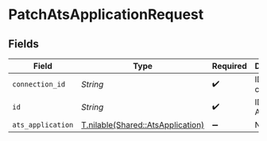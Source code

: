 # PatchAtsApplicationRequest


## Fields

| Field                                                                      | Type                                                                       | Required                                                                   | Description                                                                |
| -------------------------------------------------------------------------- | -------------------------------------------------------------------------- | -------------------------------------------------------------------------- | -------------------------------------------------------------------------- |
| `connection_id`                                                            | *String*                                                                   | :heavy_check_mark:                                                         | ID of the connection                                                       |
| `id`                                                                       | *String*                                                                   | :heavy_check_mark:                                                         | ID of the Application                                                      |
| `ats_application`                                                          | [T.nilable(Shared::AtsApplication)](../../models/shared/atsapplication.md) | :heavy_minus_sign:                                                         | N/A                                                                        |